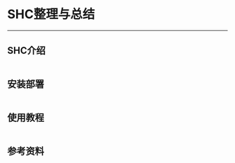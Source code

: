 
# SHC整理与总结

---

## SHC介绍
```.text

```

## 安装部署
```.text

```

## 使用教程
```.text

```











## 参考资料











